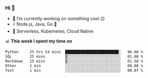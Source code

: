 ### Hi 👋

<!--
**nodejh/nodejh** is a ✨ _special_ ✨ repository because its `README.md` (this file) appears on your GitHub profile.

Here are some ideas to get you started:

- 🔭 I’m currently working on ...
- 🌱 I’m currently learning ...
- 👯 I’m looking to collaborate on ...
- 🤔 I’m looking for help with ...
- 💬 Ask me about ...
- 📫 How to reach me: ...
- 😄 Pronouns: ...
- ⚡ Fun fact: ...
-->

- 🔭 I’m currently working on something cool :wink:
- ⚡ Node.js, Java, Go :thought_balloon:
- 🤖 Serverless, Kubernetes, Cloud Native

📊 **This week I spent my time on**

<!--START_SECTION:waka-->

```txt
Python     25 hrs 54 mins  ████████████████████████░   96.66 %
SQL        25 mins         ▒░░░░░░░░░░░░░░░░░░░░░░░░   01.60 %
Markdown   25 mins         ▒░░░░░░░░░░░░░░░░░░░░░░░░   01.58 %
Other      1 min           ░░░░░░░░░░░░░░░░░░░░░░░░░   00.08 %
Text       1 min           ░░░░░░░░░░░░░░░░░░░░░░░░░   00.07 %
```

<!--END_SECTION:waka-->


<!--
:traffic_light: **Visitors**

![visitors](https://visitor-badge.glitch.me/badge?page_id=nodejh.nodejh)
-->
